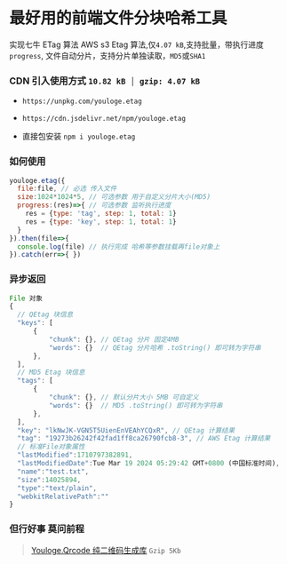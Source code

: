 # 最好用的前端文件分块哈希工具

实现七牛 ETag 算法 AWS s3 Etag 算法,仅`4.07 kB`,支持批量，带执行进度`progress`,
文件自动分片，支持分片单独读取，`MD5`或`SHA1`

### CDN 引入使用方式 `10.82 kB │ gzip: 4.07 kB`
- `https://unpkg.com/youloge.etag`
- `https://cdn.jsdelivr.net/npm/youloge.etag`

- 直接包安装 `npm i youloge.etag`

### 如何使用 
```js
youloge.etag({
  file:file, // 必选 传入文件
  size:1024*1024*5, // 可选参数 用于自定义分片大小(MD5)
  progress:(res)=>{ // 可选参数 监听执行进度
    res = {type: 'tag', step: 1, total: 1}
    res = {type: 'key', step: 1, total: 1}
  }
}).then(file=>{
  console.log(file) // 执行完成 哈希等参数挂载再file对象上
}).catch(err=>{ })
```

### 异步返回
```js
File 对象
{
  // QEtag 块信息
  "keys": [
      {
          "chunk": {}, // QEtag 分片 固定4MB
          "words": {}  // QEtag 分片哈希 .toString() 即可转为字符串
      },
  ],
  // MD5 Etag 块信息
  "tags": [
      {
          "chunk": {}, // 默认分片大小 5MB 可自定义
          "words": {}  // MD5 .toString() 即可转为字符串
      },
  ],
  "key": "lkNwJK-VGN5T5UienEnVEAhYCQxR", // QEtag 计算结果
  "tag": "19273b26242f42fad1ff8ca26790fcb8-3", // AWS Etag 计算结果
  // 标准File对象属性
  "lastModified":1710797382891,
  "lastModifiedDate":Tue Mar 19 2024 05:29:42 GMT+0800 (中国标准时间),
  "name":"test.txt",
  "size":14025894,
  "type":"text/plain",
  "webkitRelativePath":""
}
```

### 但行好事 莫问前程

> [Youloge.Qrcode 纯二维码生成库](https://github.com/youfeed/youloge.qrcode) `Gzip 5Kb`